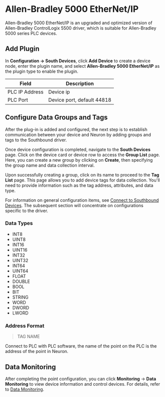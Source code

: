 # Allen-Bradley 5000 EtherNet/IP

Allen-Bradley 5000 EtherNet/IP is an upgraded and optimized version of Allen-Bradley ControlLogix 5500 driver, which is suitable for Allen-Bradley 5000 series PLC devices.

## Add Plugin

In **Configuration -> South Devices**, click **Add Device** to create a device node, enter the plugin name, and select **Allen-Bradley 5000 EtherNet/IP** as the plugin type to enable the plugin.

| Field          | Description                |
| -------------- | -------------------------- |
| PLC IP Address | Device ip                  |
| PLC Port       | Device port, default 44818 |

## Configure Data Groups and Tags

After the plug-in is added and configured, the next step is to establish communication between your device and Neuron by adding groups and tags to the Southbound driver.

Once device configuration is completed, navigate to the **South Devices** page. Click on the device card or device row to access the **Group List** page. Here, you can create a new group by clicking on **Create**, then specifying the group name and data collection interval.

Upon successfully creating a group, click on its name to proceed to the **Tag List** page. This page allows you to add device tags for data collection. You'll need to provide information such as the tag address, attributes, and data type.

For information on general configuration items, see [Connect to Southbound Devices](../south-devices.md). The subsequent section will concentrate on configurations specific to the driver.

### Data Types

* INT8
* UINT8
* INT16
* UINT16
* INT32
* UINT32
* INT64
* UINT64
* FLOAT
* DOUBLE
* BOOL
* BIT
* STRING
* WORD
* DWORD
* LWORD

### Address Format

>  TAG NAME

Connect to PLC with PLC software, the name of the point on the PLC is the address of the point in Neuron.

## Data Monitoring

After completing the point configuration, you can click **Monitoring** -> **Data Monitoring** to view device information and control devices. For details, refer to [Data Monitoring](../../../admin/monitoring.md).
